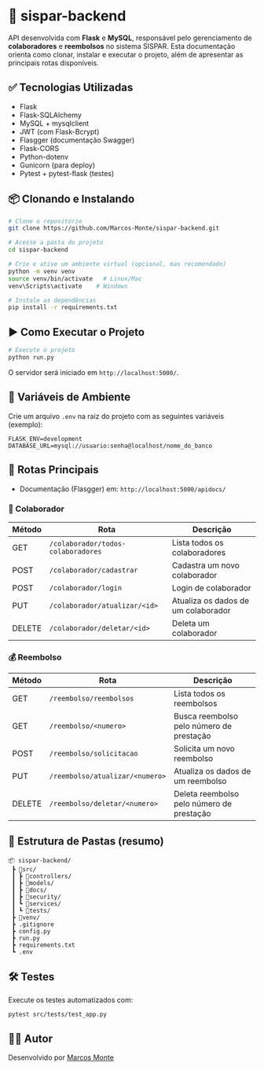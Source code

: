 
# 📌 sispar-backend

API desenvolvida com **Flask** e **MySQL**, responsável pelo gerenciamento de **colaboradores** e **reembolsos** no sistema SISPAR. Esta documentação orienta como clonar, instalar e executar o projeto, além de apresentar as principais rotas disponíveis.

## ✅ Tecnologias Utilizadas

- Flask
- Flask-SQLAlchemy
- MySQL + mysqlclient
- JWT (com Flask-Bcrypt)
- Flasgger (documentação Swagger)
- Flask-CORS
- Python-dotenv
- Gunicorn (para deploy)
- Pytest + pytest-flask (testes)

## 📦 Clonando e Instalando

```bash
# Clone o repositório
git clone https://github.com/Marcos-Monte/sispar-backend.git

# Acesse a pasta do projeto
cd sispar-backend

# Crie e ative um ambiente virtual (opcional, mas recomendado)
python -m venv venv
source venv/bin/activate   # Linux/Mac
venv\Scripts\activate    # Windows

# Instale as dependências
pip install -r requirements.txt
```

## ▶️ Como Executar o Projeto

```bash
# Execute o projeto
python run.py
```

O servidor será iniciado em `http://localhost:5000/`.

## 🔐 Variáveis de Ambiente

Crie um arquivo `.env` na raiz do projeto com as seguintes variáveis (exemplo):

```
FLASK_ENV=development
DATABASE_URL=mysql://usuario:senha@localhost/nome_do_banco
```

## 🔗 Rotas Principais

* Documentação (Flasgger) em: `http://localhost:5000/apidocs/`

### 📂 Colaborador

| Método | Rota                                  | Descrição                               |
|--------|---------------------------------------|-----------------------------------------|
| GET    | `/colaborador/todos-colaboradores`    | Lista todos os colaboradores            |
| POST   | `/colaborador/cadastrar`              | Cadastra um novo colaborador            |
| POST   | `/colaborador/login`                     | Login de colaborador |
| PUT    | `/colaborador/atualizar/<id>`         | Atualiza os dados de um colaborador     |
| DELETE | `/colaborador/deletar/<id>`                     | Deleta um colaborador |

### 💰 Reembolso

| Método | Rota                                     | Descrição                                  |
|--------|------------------------------------------|--------------------------------------------|
| GET    | `/reembolso/reembolsos`                  | Lista todos os reembolsos                  |
| GET    | `/reembolso/<numero>`                    | Busca reembolso pelo número de prestação   |
| POST   | `/reembolso/solicitacao`                 | Solicita um novo reembolso                 |
| PUT    | `/reembolso/atualizar/<numero>`         | Atualiza os dados de um reembolso     |
| DELETE | `/reembolso/deletar/<numero>`            | Deleta reembolso pelo número de prestação  |


## 🧾 Estrutura de Pastas (resumo)

```
📦 sispar-backend/
 ┣ 📂src/
 ┃ ┣ 📂controllers/
 ┃ ┣ 📂models/
 ┃ ┣ 📂docs/
 ┃ ┣ 📂security/
 ┃ ┗ 📂services/
 ┃ ┗ 📂tests/
 ┣ 📂venv/
 ┣ .gitignore
 ┣ config.py
 ┣ run.py
 ┣ requirements.txt
 ┗ .env
```

## 🛠 Testes

Execute os testes automatizados com:

```bash
pytest src/tests/test_app.py
```

## 👨‍💻 Autor

Desenvolvido por [Marcos Monte](https://github.com/Marcos-Monte)
